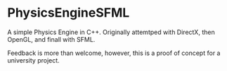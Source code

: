 # PhysicsEngineSFML

A simple Physics Engine in C++. Originally attemtped with DirectX, then OpenGL, and finall with SFML.

Feedback is more than welcome, however, this is a proof of concept for a university project.
